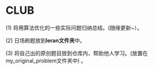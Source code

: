# CLUB



(1) 将用算法优化的一些实际问题归纳总结。(随缘更新~）。

(2) 日场刷题放到**leran文件夹**中。

(3) 将自己出的原创题目放到仓库内，帮助他人学习。(放置在my_original_problem文件夹中) 。









